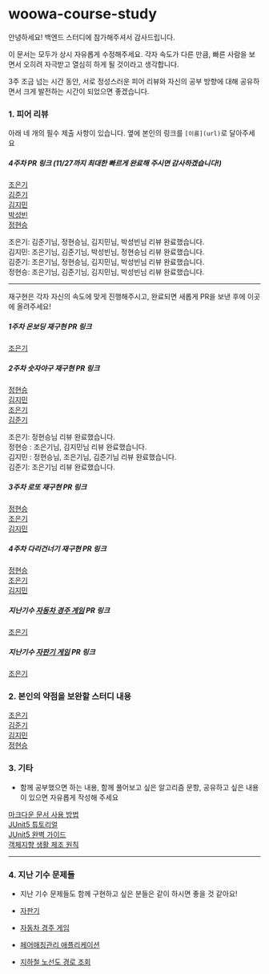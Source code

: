 # woowa-course-study

안녕하세요! 백엔드 스터디에 참가해주셔서 감사드립니다.

이 문서는 모두가 상시 자유롭게 수정해주세요. 각자 속도가 다른 만큼, 빠른 사람을 보면서 오히려 자극받고 열심히 하게 될 것이라고 생각합니다. 

3주 조금 넘는 시간 동안, 서로 정성스러운 피어 리뷰와 자신의 공부 방향에 대해 공유하면서 크게 발전하는 시간이 되었으면 좋겠습니다.

### 1. 피어 리뷰

아래 네 개의 필수 제출 사항이 있습니다. 옆에 본인의 링크를 `[이름](url)`로 달아주세요
##### 4주차 PR 링크 (11/27까지 최대한 빠르게 완료해 주시면 감사하겠습니다!)
[조은기](https://github.com/woowacourse-precourse/java-bridge/pull/196)   
[김준기](https://github.com/woowacourse-precourse/java-bridge/pull/706)   
[김지민](https://github.com/woowacourse-precourse/java-bridge/pull/154)   
[박성빈](https://github.com/woowacourse-precourse/java-bridge/pull/833)   
[정현승](https://github.com/woowacourse-precourse/java-bridge/pull/120)

조은기: 김준기님, 정현승님, 김지민님, 박성빈님 리뷰 완료했습니다.  
김지민: 조은기님, 김준기님, 박성빈님, 정현승님 리뷰 완료했습니다.  
김준기: 조은기님, 정현승님, 김지민님, 박성빈님 리뷰 완료했습니다.  
정현승: 조은기님, 김준기님, 김지민님, 박성빈님 리뷰 완료했습니다.

---

재구현은 각자 자신의 속도에 맞게 진행해주시고, 완료되면 새롭게 PR을 보낸 후에 이곳에 올려주세요!

##### 1주차 온보딩 재구현 PR 링크
[조은기](https://github.com/woowacourse-precourse/java-onboarding/pull/1841)

##### 2주차 숫자야구 재구현 PR 링크
[정현승](https://github.com/HubCreator/java-baseball/pull/1)   
[김지민](https://github.com/apptie/java-baseball/pull/2)   
[조은기](https://github.com/woowacourse-precourse/java-baseball/pull/1502)   
[김준기](https://github.com/june-777/java-baseball/pull/1)    

조은기: 정현승님 리뷰 완료했습니다.   
정현승 : 조은기님, 김지민님 리뷰 완료했습니다.   
김지민 : 정현승님, 조은기님, 김준기님 리뷰 완료했습니다.   
김준기: 조은기님 리뷰 완료했습니다.

##### 3주차 로또 재구현 PR 링크
[정현승](https://github.com/HubCreator/java-lotto/pull/1)   
[조은기](https://github.com/woowacourse-precourse/java-lotto/pull/1319)    
[김지민](https://github.com/apptie/java-lotto/pull/1)    

##### 4주차 다리건너기 재구현 PR 링크
[정현승](https://github.com/HubCreator/java-bridge/pull/1)    
[조은기](https://github.com/woowacourse-precourse/java-bridge/pull/1207)     
[김지민](https://github.com/apptie/java-bridge/pull/1)     

##### 지난기수 [자동차 경주 게임](https://github.com/woowacourse/java-racingcar-precourse) PR 링크
[조은기](https://github.com/eunkeeee/java-racingcar/pull/1)

##### 지난기수 [자판기 게임](https://github.com/woowacourse/java-vendingmachine-precourse) PR 링크
[조은기](https://github.com/woowacourse/java-vendingmachine-precourse/pull/168)

### 2. 본인의 약점을 보완할 스터디 내용
[조은기](https://github.com/eunkeeee/woowa-course-study/blob/main/eunkeeee.md)   
[김준기](https://github.com/eunkeeee/woowa-course-study/blob/main/june-777.md)   
[김지민](https://github.com/eunkeeee/woowa-course-study/blob/main/apptie.md)   
[정현승](https://github.com/eunkeeee/woowa-course-study/blob/main/HubCreator.md)   

### 3. 기타
- 함께 공부했으면 하는 내용, 함께 풀어보고 싶은 알고리즘 문항, 공유하고 싶은 내용이 있으면 자유롭게 작성해 주세요

[마크다운 문서 사용 방법](https://gist.github.com/ihoneymon/652be052a0727ad59601)   
[JUnit5 튜토리얼](https://programmingtechie.com/2020/12/26/junit-5-complete-tutorial/)   
[JUnit5 완벽 가이드](https://donghyeon.dev/junit/2021/04/11/JUnit5-%EC%99%84%EB%B2%BD-%EA%B0%80%EC%9D%B4%EB%93%9C/)   
[객체지향 생활 체조 원칙](https://blogshine.tistory.com/241)   


---

### 4. 지난 기수 문제들

- 지난 기수 문제들도 함께 구현하고 싶은 분들은 같이 하시면 좋을 것 같아요!

- [자판기](https://github.com/woowacourse/java-vendingmachine-precourse)
- [자동차 경주 게임](https://github.com/woowacourse/java-racingcar-precourse)
- [페어매칭관리 애플리케이션](https://github.com/woowacourse/java-pairmatching-precourse)
- [지하철 노선도 경로 조회](https://github.com/woowacourse/java-subway-path-precourse)

